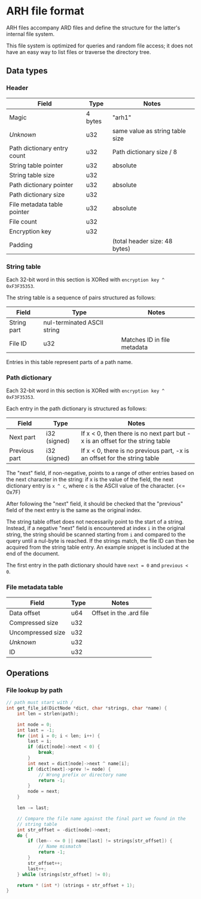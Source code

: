 # ARH file format

ARH files accompany ARD files and define the structure for the latter's internal file system.

This file system is optimized for queries and random file access; it does not have an easy way to list files or traverse the directory tree.

## Data types

### Header

| Field | Type | Notes |
| ----- | ---- | ----- |
| Magic | 4 bytes | "arh1" |
| *Unknown* | u32 | same value as string table size |
| Path dictionary entry count | u32 | Path dictionary size / 8 |
| String table pointer | u32 | absolute |
| String table size | u32 | |
| Path dictionary pointer | u32 | absolute |
| Path dictionary size | u32 | |
| File metadata table pointer | u32 | absolute |
| File count | u32 | |
| Encryption key | u32 | |
| Padding | | (total header size: 48 bytes)

### String table

Each 32-bit word in this section is XORed with `encryption key ^ 0xF3F35353`.

The string table is a sequence of pairs structured as follows:

| Field | Type | Notes |
| ----- | ---- | ----- |
| String part | nul-terminated ASCII string | |
| File ID | u32 | Matches ID in file metadata |

Entries in this table represent parts of a path name.

### Path dictionary

Each 32-bit word in this section is XORed with `encryption key ^ 0xF3F35353`.

Each entry in the path dictionary is structured as follows:

| Field | Type | Notes |
| ----- | ---- | ----- |
| Next part | i32 (signed) | If x < 0, then there is no next part but -x is an offset for the string table |
| Previous part | i32 (signed) | If x < 0, there is no previous part, -x is an offset for the string table |

The "next" field, if non-negative, points to a range of other entries based on the next character in the string: if x is the value of the field, the next dictionary entry is `x ^ c`, where `c` is the ASCII value of the character. (<= 0x7F)

After following the "next" field, it should be checked that the "previous" field of the next entry is the same as the original index.

The string table offset does not necessarily point to the start of a string. Instead, if a negative "next" field is encountered at index `i` in the original string, the string should be scanned starting from `i` and compared to the query until a nul-byte is reached. If the strings match, the file ID can then be acquired from the string table entry. An example snippet is included at the end of the document.

The first entry in the path dictionary should have `next = 0` and `previous < 0`.

### File metadata table

| Field | Type | Notes |
| ----- | ---- | ----- |
| Data offset | u64 | Offset in the .ard file |
| Compressed size | u32 |  |
| Uncompressed size | u32 |  |
| *Unknown* | u32 |  |
| ID | u32 | |

## Operations

### File lookup by path

```cpp
// path must start with /
int get_file_id(DictNode *dict, char *strings, char *name) {
    int len = strlen(path);

    int node = 0;
    int last = -1;
    for (int i = 0; i < len; i++) {
        last = i;
        if (dict[node]->next < 0) {
            break;
        }
        int next = dict[node]->next ^ name[i];
        if (dict[next]->prev != node) {
            // Wrong prefix or directory name
            return -1;
        }
        node = next;
    }

    len -= last;

    // Compare the file name against the final part we found in the
    // string table
    int str_offset = -dict[node]->next;
    do {
        if (len-- <= 0 || name[last] != strings[str_offset]) {
            // Name mismatch
            return -1;
        }
        str_offset++;
        last++;
    } while (strings[str_offset] != 0);

    return * (int *) (strings + str_offset + 1);
}

```